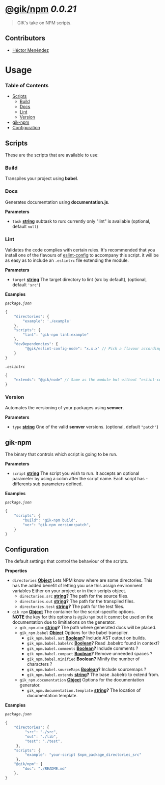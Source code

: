 # [@gik/npm](https://github.com/gikmx/npm) *0.0.21*
> GIK's take on NPM scripts.

## Contributors
* [Héctor Menéndez](mailto:hector@gik.mx) []()

# Usage

<!-- Generated by documentation.js. Update this documentation by updating the source code. -->

### Table of Contents

-   [Scripts](#scripts)
    -   [Build](#build)
    -   [Docs](#docs)
    -   [Lint](#lint)
    -   [Version](#version)
-   [gik-npm](#gik-npm)
-   [Configuration](#configuration)

## Scripts

These are the scripts that are available to use:

### Build

Transpiles your project using **babel**.

### Docs

Generates documentation using **documentation.js**.

**Parameters**

-   `task` **[string](https://developer.mozilla.org/en-US/docs/Web/JavaScript/Reference/Global_Objects/String)** subtask to run: currently only "lint" is available (optional, default `null`)

### Lint

Validates the code complies with certain rules.
It's recommended that you install one of the flavours of
[eslint-config](http://github.come/gikmx/eslint-config) to accompany this script.
it will be as easy as to include an `.eslintrc` file extending the module.

**Parameters**

-   `target` **[string](https://developer.mozilla.org/en-US/docs/Web/JavaScript/Reference/Global_Objects/String)** The target directory to lint (src by default), (optional, default `'src'`)

**Examples**

_`package.json`_

```javascript
{
    "directories": {
        "example": './example'
    },
    "scripts": {
        "lint": "gik-npm lint:example"
    },
    "devDependencies": {
         "@gik/eslint-config-node": "x.x.x" // Pick a flavour according to your project
    }
}
```

_`.eslintrc`_

```javascript
{
    "extends": "@gik/node" // Same as the module but without "eslint-config"
}
```

### Version

Automates the versioning of your packages using **semver**.

**Parameters**

-   `type` **[string](https://developer.mozilla.org/en-US/docs/Web/JavaScript/Reference/Global_Objects/String)** One of the valid **semver** versions. (optional, default `"patch"`)

## gik-npm

The binary that controls which script is going to be run.

**Parameters**

-   `script` **[string](https://developer.mozilla.org/en-US/docs/Web/JavaScript/Reference/Global_Objects/String)** The script you wish to run. It accepts an optional parameter
                             by using a colon after the script name. Each script has    -
                             differents sub parameters defined.

**Examples**

_`package.json`_

```javascript
{
    "scripts": {
        "build": "gik-npm build",
        "ver": "gik-npm version:patch",
    }
}
```

## Configuration

The default settings that control the behaviour of the scripts.

**Properties**

-   `directories` **[Object](https://developer.mozilla.org/en-US/docs/Web/JavaScript/Reference/Global_Objects/Object)** Lets NPM know where are some directories.
        This has the added benefit of letting you use this assign environment variables
        Either on your project or in their scripts object.
    -   `directories.src` **[string](https://developer.mozilla.org/en-US/docs/Web/JavaScript/Reference/Global_Objects/String)?** The path for the source files.
    -   `directories.out` **[string](https://developer.mozilla.org/en-US/docs/Web/JavaScript/Reference/Global_Objects/String)?** The path for the transpiled files.
    -   `directories.test` **[string](https://developer.mozilla.org/en-US/docs/Web/JavaScript/Reference/Global_Objects/String)?** The path for the test files.
-   `gik_npm` **[Object](https://developer.mozilla.org/en-US/docs/Web/JavaScript/Reference/Global_Objects/Object)** The container for the script-specific options. <br>
        **NOTE** the key for this options is `@gik/npm` but it cannot be used on the
                 documentation due to limitiations on the generator.
    -   `gik_npm.doc` **[string](https://developer.mozilla.org/en-US/docs/Web/JavaScript/Reference/Global_Objects/String)?** The path where generated docs will be placed.
    -   `gik_npm.babel` **[Object](https://developer.mozilla.org/en-US/docs/Web/JavaScript/Reference/Global_Objects/Object)** Options for the babel transpiler.
        -   `gik_npm.babel.ast` **[Boolean](https://developer.mozilla.org/en-US/docs/Web/JavaScript/Reference/Global_Objects/Boolean)?** Include AST outout on builds.
        -   `gik_npm.babel.babelrc` **[Boolean](https://developer.mozilla.org/en-US/docs/Web/JavaScript/Reference/Global_Objects/Boolean)?** Read .babelrc found in context?
        -   `gik_npm.babel.comments` **[Boolean](https://developer.mozilla.org/en-US/docs/Web/JavaScript/Reference/Global_Objects/Boolean)?** Include comments ?
        -   `gik_npm.babel.compact` **[Boolean](https://developer.mozilla.org/en-US/docs/Web/JavaScript/Reference/Global_Objects/Boolean)?** Remove unneeded spaces ?
        -   `gik_npm.babel.minified` **[Boolean](https://developer.mozilla.org/en-US/docs/Web/JavaScript/Reference/Global_Objects/Boolean)?** Minify the number of characters ?
        -   `gik_npm.babel.sourceMaps` **[Boolean](https://developer.mozilla.org/en-US/docs/Web/JavaScript/Reference/Global_Objects/Boolean)?** Include sourcemaps ?
        -   `gik_npm.babel.extends` **[string](https://developer.mozilla.org/en-US/docs/Web/JavaScript/Reference/Global_Objects/String)?** The base .babelrc to extend from.
    -   `gik_npm.documentation` **[Object](https://developer.mozilla.org/en-US/docs/Web/JavaScript/Reference/Global_Objects/Object)** Options for the documentation generator.
        -   `gik_npm.documentation.template` **[string](https://developer.mozilla.org/en-US/docs/Web/JavaScript/Reference/Global_Objects/String)?** The location of documentation template.

**Examples**

_`package.json`_

```javascript
{
    "directories": {
         "src": "./src",
         "out": "./lib",
         "test": "./test",
     },
    "scripts": {
         "example": "your-script $npm_package_directories_src"
     },
    "@gik/npm": {
        "doc": "./README.md"
    },
}
```
